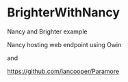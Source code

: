 BrighterWithNancy
=================

Nancy and Brighter example

Nancy hosting web endpoint using Owin

and 

https://github.com/iancooper/Paramore
